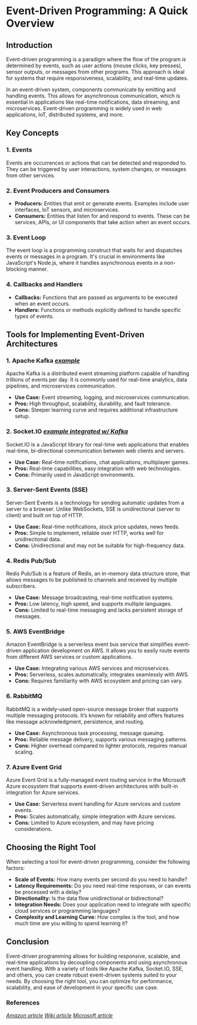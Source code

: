 # Event-Driven Programming: A Quick Overview

## Introduction
Event-driven programming is a paradigm where the flow of the program is determined by events, such as user actions (mouse clicks, key presses), sensor outputs, or messages from other programs. This approach is ideal for systems that require responsiveness, scalability, and real-time updates.

In an event-driven system, components communicate by emitting and handling events. This allows for asynchronous communication, which is essential in applications like real-time notifications, data streaming, and microservices. Event-driven programming is widely used in web applications, IoT, distributed systems, and more.

## Key Concepts

### 1. **Events**
   Events are occurrences or actions that can be detected and responded to. They can be triggered by user interactions, system changes, or messages from other services.

### 2. **Event Producers and Consumers**
   - **Producers:** Entities that emit or generate events. Examples include user interfaces, IoT sensors, and microservices.
   - **Consumers:** Entities that listen for and respond to events. These can be services, APIs, or UI components that take action when an event occurs.

### 3. **Event Loop**
   The event loop is a programming construct that waits for and dispatches events or messages in a program. It's crucial in environments like JavaScript's Node.js, where it handles asynchronous events in a non-blocking manner.

### 4. **Callbacks and Handlers**
   - **Callbacks:** Functions that are passed as arguments to be executed when an event occurs.
   - **Handlers:** Functions or methods explicitly defined to handle specific types of events.

## Tools for Implementing Event-Driven Architectures

### 1. **Apache Kafka** _[example](https://github.com/LucasDiasJorge/Event-Driven-Programming/tree/main/Kafka)_
   Apache Kafka is a distributed event streaming platform capable of handling trillions of events per day. It is commonly used for real-time analytics, data pipelines, and microservices communication.

   - **Use Case:** Event streaming, logging, and microservices communication.
   - **Pros:** High throughput, scalability, durability, and fault tolerance.
   - **Cons:** Steeper learning curve and requires additional infrastructure setup.

### 2. **Socket.IO** _[example integrated w/ Kafka](https://github.com/LucasDiasJorge/Event-Driven-Programming/tree/main/Socket-IO)_
   Socket.IO is a JavaScript library for real-time web applications that enables real-time, bi-directional communication between web clients and servers.

   - **Use Case:** Real-time notifications, chat applications, multiplayer games.
   - **Pros:** Real-time capabilities, easy integration with web technologies.
   - **Cons:** Primarily used in JavaScript environments.

### 3. **Server-Sent Events (SSE)**
   Server-Sent Events is a technology for sending automatic updates from a server to a browser. Unlike WebSockets, SSE is unidirectional (server to client) and built on top of HTTP.

   - **Use Case:** Real-time notifications, stock price updates, news feeds.
   - **Pros:** Simple to implement, reliable over HTTP, works well for unidirectional data.
   - **Cons:** Unidirectional and may not be suitable for high-frequency data.

### 4. **Redis Pub/Sub**
   Redis Pub/Sub is a feature of Redis, an in-memory data structure store, that allows messages to be published to channels and received by multiple subscribers.

   - **Use Case:** Message broadcasting, real-time notification systems.
   - **Pros:** Low latency, high speed, and supports multiple languages.
   - **Cons:** Limited to real-time messaging and lacks persistent storage of messages.

### 5. **AWS EventBridge**
   Amazon EventBridge is a serverless event bus service that simplifies event-driven application development on AWS. It allows you to easily route events from different AWS services or custom applications.

   - **Use Case:** Integrating various AWS services and microservices.
   - **Pros:** Serverless, scales automatically, integrates seamlessly with AWS.
   - **Cons:** Requires familiarity with AWS ecosystem and pricing can vary.

### 6. **RabbitMQ**
   RabbitMQ is a widely-used open-source message broker that supports multiple messaging protocols. It’s known for reliability and offers features like message acknowledgment, persistence, and routing.

   - **Use Case:** Asynchronous task processing, message queuing.
   - **Pros:** Reliable message delivery, supports various messaging patterns.
   - **Cons:** Higher overhead compared to lighter protocols, requires manual scaling.

### 7. **Azure Event Grid**
   Azure Event Grid is a fully-managed event routing service in the Microsoft Azure ecosystem that supports event-driven architectures with built-in integration for Azure services.

   - **Use Case:** Serverless event handling for Azure services and custom events.
   - **Pros:** Scales automatically, simple integration with Azure services.
   - **Cons:** Limited to Azure ecosystem, and may have pricing considerations.

## Choosing the Right Tool
When selecting a tool for event-driven programming, consider the following factors:

- **Scale of Events:** How many events per second do you need to handle?
- **Latency Requirements:** Do you need real-time responses, or can events be processed with a delay?
- **Directionality:** Is the data flow unidirectional or bidirectional?
- **Integration Needs:** Does your application need to integrate with specific cloud services or programming languages?
- **Complexity and Learning Curve:** How complex is the tool, and how much time are you willing to spend learning it?

## Conclusion
Event-driven programming allows for building responsive, scalable, and real-time applications by decoupling components and using asynchronous event handling. With a variety of tools like Apache Kafka, Socket.IO, SSE, and others, you can create robust event-driven systems suited to your needs. By choosing the right tool, you can optimize for performance, scalability, and ease of development in your specific use case.

### References

_[Amazon article](https://aws.amazon.com/pt/event-driven-architecture/#:~:text=An%20event%2Ddriven%20architecture%20uses,on%20an%20e%2Dcommerce%20website.)_
_[Wiki article](https://en.wikipedia.org/wiki/Event-driven_architecture)_
_[Microsoft article](https://learn.microsoft.com/en-us/azure/architecture/guide/architecture-styles/event-driven)_
